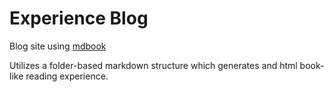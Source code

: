 # Experience Blog

Blog site using [mdbook](https://rust-lang.github.io/mdBook/index.html)

Utilizes a folder-based markdown structure which generates and html book-like reading experience.